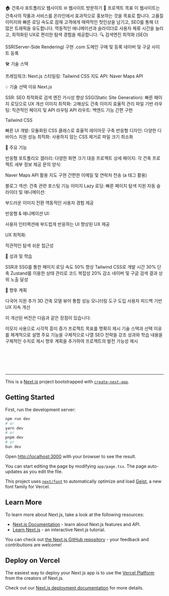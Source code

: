 🏠 건축사 포트폴리오 웹사이트
🌐 웹사이트 방문하기
🎯 프로젝트 목표
이 웹사이트는 건축사의 작품과 서비스를 온라인에서 효과적으로 홍보하는 것을 목표로 합니다. 고품질 이미지와 빠른 로딩 속도로 잠재 고객에게 매력적인 첫인상을 남기고, SEO를 통해 더 많은 트래픽을 유도합니다. 역동적인 애니메이션과 슬라이더로 사용자 체류 시간을 늘리고, 최적화된 UX로 편리한 탐색 경험을 제공합니다.
🔍 검색엔진 최적화 (SEO)

SSR(Server-Side Rendering) 구현
.com 도메인 구매 및 등록
네이버 및 구글 사이트 등록

🛠 기술 스택

프레임워크: Next.js
스타일링: Tailwind CSS
지도 API: Naver Maps API

💡 기술 선택 이유
Next.js

SSR: SEO 최적화로 검색 엔진 가시성 향상
SSG(Static Site Generation): 빠른 페이지 로딩으로 UX 개선
이미지 최적화: 고해상도 건축 이미지 효율적 관리
파일 기반 라우팅: 직관적인 페이지 및 API 라우팅
API 라우트: 백엔드 기능 간편 구현

Tailwind CSS

빠른 UI 개발: 모듈화된 CSS 클래스로 효율적 레이아웃 구축
반응형 디자인: 다양한 디바이스 지원
성능 최적화: 사용하지 않는 CSS 제거로 파일 크기 최소화


🌟 주요 기능

반응형 포트폴리오 갤러리: 다양한 화면 크기 대응
프로젝트 상세 페이지: 각 건축 프로젝트 세부 정보 제공
문의 양식:

Naver Maps API 활용 지도 구현
간편한 이메일 및 연락처 전송 (a 태그 활용)


블로그 섹션: 건축 관련 포스팅 기능
이미지 Lazy 로딩: 빠른 페이지 탐색 지원
자동 슬라이더 및 애니메이션:

부드러운 이미지 전환
역동적인 사용자 경험 제공


반응형 & 애니메이션 UI:

사용자 인터랙션에 부드럽게 반응하는 UI
향상된 UX 제공


UX 최적화:

직관적인 탐색
쉬운 접근성



🚀 성과 및 학습

SSR과 SSG를 통한 페이지 로딩 속도 50% 향상
Tailwind CSS로 개발 시간 30% 단축
Zustand를 이용한 상태 관리로 코드 복잡성 20% 감소
네이버 및 구글 검색 결과 상위 노출 달성

🔮 향후 계획

다국어 지원 추가
3D 건축 모델 뷰어 통합
성능 모니터링 도구 도입
사용자 피드백 기반 UX 지속 개선

이 개선된 버전은 다음과 같은 장점이 있습니다:

이모지 사용으로 시각적 흥미 증가
프로젝트 목표를 명확히 제시
기술 스택과 선택 이유를 체계적으로 설명
주요 기능을 구체적으로 나열
SEO 전략을 강조
성과와 학습 내용을 구체적인 수치로 제시
향후 계획을 추가하여 프로젝트의 발전 가능성 제시

<br/>

<br/>

<br/>

<br/>


***
This is a [Next.js](https://nextjs.org) project bootstrapped with [`create-next-app`](https://nextjs.org/docs/app/api-reference/cli/create-next-app).

## Getting Started

First, run the development server:

```bash
npm run dev
# or
yarn dev
# or
pnpm dev
# or
bun dev
```

Open [http://localhost:3000](http://localhost:3000) with your browser to see the result.

You can start editing the page by modifying `app/page.tsx`. The page auto-updates as you edit the file.

This project uses [`next/font`](https://nextjs.org/docs/app/building-your-application/optimizing/fonts) to automatically optimize and load [Geist](https://vercel.com/font), a new font family for Vercel.

## Learn More

To learn more about Next.js, take a look at the following resources:

- [Next.js Documentation](https://nextjs.org/docs) - learn about Next.js features and API.
- [Learn Next.js](https://nextjs.org/learn) - an interactive Next.js tutorial.

You can check out [the Next.js GitHub repository](https://github.com/vercel/next.js) - your feedback and contributions are welcome!

## Deploy on Vercel

The easiest way to deploy your Next.js app is to use the [Vercel Platform](https://vercel.com/new?utm_medium=default-template&filter=next.js&utm_source=create-next-app&utm_campaign=create-next-app-readme) from the creators of Next.js.

Check out our [Next.js deployment documentation](https://nextjs.org/docs/app/building-your-application/deploying) for more details.
